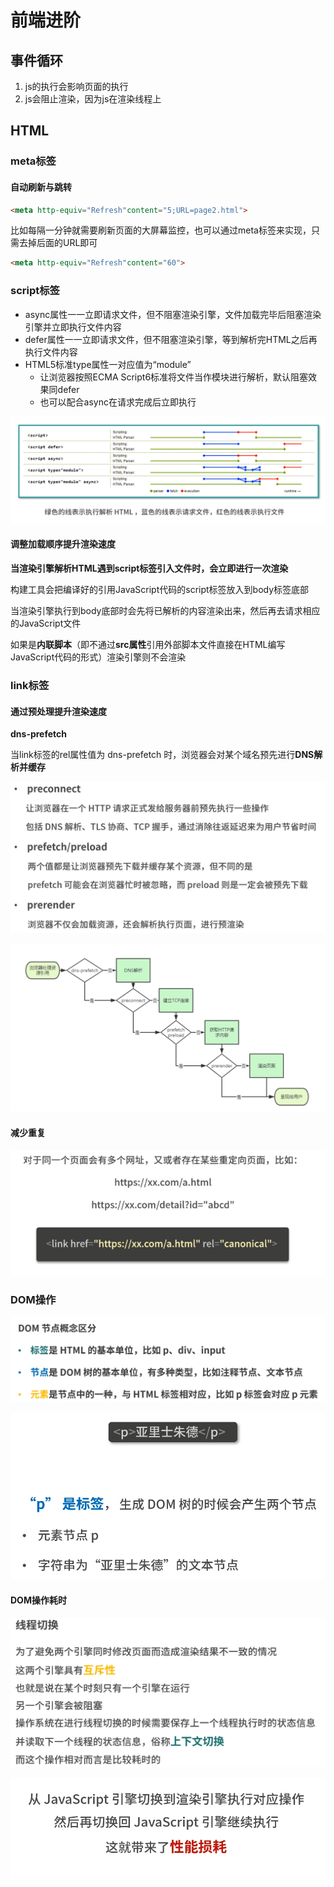 # 前端进阶



## 事件循环

1. js的执行会影响页面的执行
2. js会阻止渲染，因为js在渲染线程上

## HTML

### meta标签

#### 自动刷新与跳转

```html
<meta http-equiv="Refresh"content="5;URL=page2.html">
```

比如每隔一分钟就需要刷新页面的大屏幕监控，也可以通过meta标签来实现，只需去掉后面的URL即可

```html
<meta http-equiv="Refresh"content="60">
```



### script标签

- async属性一一立即请求文件，但不阻塞渲染引擎，文件加载完毕后阻塞渲染引擎并立即执行文件内容
- defer属性一一立即请求文件，但不阻塞渲染引擎，等到解析完HTML之后再执行文件内容
- HTML5标准type属性一对应值为“module”
  - 让浏览器按照ECMA Script6标准将文件当作模块进行解析，默认阻塞效果同defer
  - 也可以配合async在请求完成后立即执行

![image-20230313141614529](./前端进阶.assets/image-20230313141614529.png)

#### 调整加载顺序提升渲染速度

**当渲染引擎解析HTML遇到script标签引入文件时，会立即进行一次渲染**

构建工具会把编译好的引用JavaScript代码的script标签放入到body标签底部

当渲染引擎执行到body底部时会先将已解析的内容渲染出来，然后再去请求相应的JavaScript文件

如果是**内联脚本**（即不通过**src属性**引用外部脚本文件直接在HTML编写JavaScript代码的形式）渲染引擎则不会渲染



### link标签

#### 通过预处理提升渲染速度

**dns-prefetch**

当link标签的rel属性值为 dns-prefetch 时，浏览器会对某个域名预先进行**DNS解析并缓存**

![image-20230317175527932](./前端进阶.assets/image-20230317175527932.png)

![image-20230317175557750](./前端进阶.assets/image-20230317175557750.png)

#### 减少重复

![image-20230318171541017](./前端进阶.assets/image-20230318171541017.png)



### DOM操作

![image-20230318172149304](./前端进阶.assets/image-20230318172149304.png)

![image-20230318172207688](./前端进阶.assets/image-20230318172207688.png)

#### DOM操作耗时

![image-20230318172352589](./前端进阶.assets/image-20230318172352589.png)

![image-20230318172718219](./前端进阶.assets/image-20230318172718219.png)